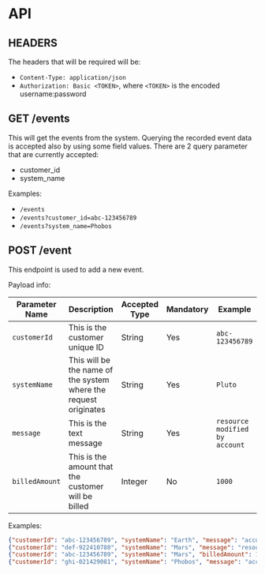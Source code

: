 # API

## HEADERS

The headers that will be required will be:

- `Content-Type: application/json`
- `Authorization: Basic <TOKEN>`, where `<TOKEN>` is the encoded username:password

## GET /events

This will get the events from the system.
Querying the recorded event data is accepted also by using some field values.
There are 2 query parameter that are currently accepted:

- customer_id
- system_name

Examples:

- `/events`
- `/events?customer_id=abc-123456789`
- `/events?system_name=Phobos`

## POST /event

This endpoint is used to add a new event.

Payload info:

| Parameter Name | Description | Accepted Type | Mandatory | Example |
|---|---|---|---|---|
| `customerId` | This is the customer unique ID | String | Yes | `abc-123456789` |
| `systemName` | This will be the name of the system where the request originates | String | Yes | `Pluto` |
| `message` | This is the text message | String | Yes | `resource modified by account` |
| `billedAmount` | This is the amount that the customer will be billed | Integer | No | `1000` |

Examples:

```json
{"customerId": "abc-123456789", "systemName": "Earth", "message": "account was deleted"}
{"customerId": "def-922410780", "systemName": "Mars", "message": "resource modified by account"}
{"customerId": "abc-123456789", "systemName": "Mars", "billedAmount": 1000, "message": "new account created"}
{"customerId": "ghi-021429081", "systemName": "Phobos", "message": "account was deactivated"}
```